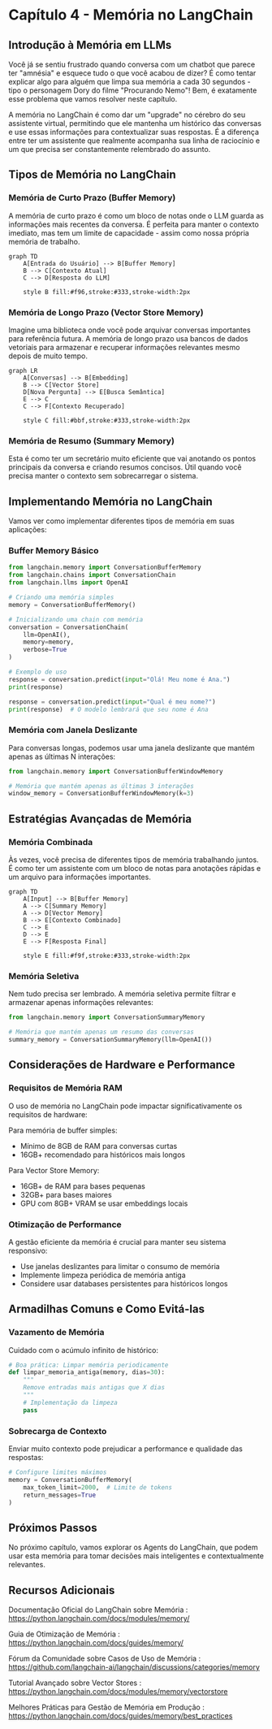 # Capítulo 4 - Memória no LangChain

## Introdução à Memória em LLMs

Você já se sentiu frustrado quando conversa com um chatbot que parece ter "amnésia" e esquece tudo o que você acabou de dizer? É como tentar explicar algo para alguém que limpa sua memória a cada 30 segundos - tipo o personagem Dory do filme "Procurando Nemo"! Bem, é exatamente esse problema que vamos resolver neste capítulo.

A memória no LangChain é como dar um "upgrade" no cérebro do seu assistente virtual, permitindo que ele mantenha um histórico das conversas e use essas informações para contextualizar suas respostas. É a diferença entre ter um assistente que realmente acompanha sua linha de raciocínio e um que precisa ser constantemente relembrado do assunto.

## Tipos de Memória no LangChain

### Memória de Curto Prazo (Buffer Memory)

A memória de curto prazo é como um bloco de notas onde o LLM guarda as informações mais recentes da conversa. É perfeita para manter o contexto imediato, mas tem um limite de capacidade - assim como nossa própria memória de trabalho.

```mermaid
graph TD
    A[Entrada do Usuário] --> B[Buffer Memory]
    B --> C[Contexto Atual]
    C --> D[Resposta do LLM]
    
    style B fill:#f96,stroke:#333,stroke-width:2px
```

### Memória de Longo Prazo (Vector Store Memory)

Imagine uma biblioteca onde você pode arquivar conversas importantes para referência futura. A memória de longo prazo usa bancos de dados vetoriais para armazenar e recuperar informações relevantes mesmo depois de muito tempo.

```mermaid
graph LR
    A[Conversas] --> B[Embedding]
    B --> C[Vector Store]
    D[Nova Pergunta] --> E[Busca Semântica]
    E --> C
    C --> F[Contexto Recuperado]
    
    style C fill:#bbf,stroke:#333,stroke-width:2px
```

### Memória de Resumo (Summary Memory)

Esta é como ter um secretário muito eficiente que vai anotando os pontos principais da conversa e criando resumos concisos. Útil quando você precisa manter o contexto sem sobrecarregar o sistema.

## Implementando Memória no LangChain

Vamos ver como implementar diferentes tipos de memória em suas aplicações:

### Buffer Memory Básico

```python
from langchain.memory import ConversationBufferMemory
from langchain.chains import ConversationChain
from langchain.llms import OpenAI

# Criando uma memória simples
memory = ConversationBufferMemory()

# Inicializando uma chain com memória
conversation = ConversationChain(
    llm=OpenAI(),
    memory=memory,
    verbose=True
)

# Exemplo de uso
response = conversation.predict(input="Olá! Meu nome é Ana.")
print(response)

response = conversation.predict(input="Qual é meu nome?")
print(response)  # O modelo lembrará que seu nome é Ana
```

### Memória com Janela Deslizante

Para conversas longas, podemos usar uma janela deslizante que mantém apenas as últimas N interações:

```python
from langchain.memory import ConversationBufferWindowMemory

# Memória que mantém apenas as últimas 3 interações
window_memory = ConversationBufferWindowMemory(k=3)
```

## Estratégias Avançadas de Memória

### Memória Combinada

Às vezes, você precisa de diferentes tipos de memória trabalhando juntos. É como ter um assistente com um bloco de notas para anotações rápidas e um arquivo para informações importantes.

```mermaid
graph TD
    A[Input] --> B[Buffer Memory]
    A --> C[Summary Memory]
    A --> D[Vector Memory]
    B --> E[Contexto Combinado]
    C --> E
    D --> E
    E --> F[Resposta Final]
    
    style E fill:#f9f,stroke:#333,stroke-width:2px
```

### Memória Seletiva

Nem tudo precisa ser lembrado. A memória seletiva permite filtrar e armazenar apenas informações relevantes:

```python
from langchain.memory import ConversationSummaryMemory

# Memória que mantém apenas um resumo das conversas
summary_memory = ConversationSummaryMemory(llm=OpenAI())
```

## Considerações de Hardware e Performance

### Requisitos de Memória RAM

O uso de memória no LangChain pode impactar significativamente os requisitos de hardware:

Para memória de buffer simples:
- Mínimo de 8GB de RAM para conversas curtas
- 16GB+ recomendado para históricos mais longos

Para Vector Store Memory:
- 16GB+ de RAM para bases pequenas
- 32GB+ para bases maiores
- GPU com 8GB+ VRAM se usar embeddings locais

### Otimização de Performance

A gestão eficiente da memória é crucial para manter seu sistema responsivo:

- Use janelas deslizantes para limitar o consumo de memória
- Implemente limpeza periódica de memória antiga
- Considere usar databases persistentes para históricos longos

## Armadilhas Comuns e Como Evitá-las

### Vazamento de Memória

Cuidado com o acúmulo infinito de histórico:

```python
# Boa prática: Limpar memória periodicamente
def limpar_memoria_antiga(memory, dias=30):
    """
    Remove entradas mais antigas que X dias
    """
    # Implementação da limpeza
    pass
```

### Sobrecarga de Contexto

Enviar muito contexto pode prejudicar a performance e qualidade das respostas:

```python
# Configure limites máximos
memory = ConversationBufferMemory(
    max_token_limit=2000,  # Limite de tokens
    return_messages=True
)
```

## Próximos Passos

No próximo capítulo, vamos explorar os Agents do LangChain, que podem usar esta memória para tomar decisões mais inteligentes e contextualmente relevantes.

## Recursos Adicionais

Documentação Oficial do LangChain sobre Memória
: https://python.langchain.com/docs/modules/memory/

Guia de Otimização de Memória
: https://python.langchain.com/docs/guides/memory/

Fórum da Comunidade sobre Casos de Uso de Memória
: https://github.com/langchain-ai/langchain/discussions/categories/memory

Tutorial Avançado sobre Vector Stores
: https://python.langchain.com/docs/modules/memory/vectorstore

Melhores Práticas para Gestão de Memória em Produção
: https://python.langchain.com/docs/guides/memory/best_practices